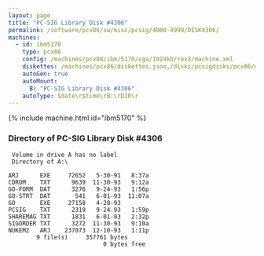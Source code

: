 ```yaml
---
layout: page
title: "PC-SIG Library Disk #4306"
permalink: /software/pcx86/sw/misc/pcsig/4000-4999/DISK4306/
machines:
  - id: ibm5170
    type: pcx86
    config: /machines/pcx86/ibm/5170/cga/1024kb/rev3/machine.xml
    diskettes: /machines/pcx86/diskettes.json,/disks/pcsigdisks/pcx86/diskettes.json
    autoGen: true
    autoMount:
      B: "PC-SIG Library Disk #4306"
    autoType: $date\r$time\rB:\rDIR\r
---
```


{% include machine.html id="ibm5170" %}

### Directory of PC-SIG Library Disk #4306

     Volume in drive A has no label
     Directory of A:\

    ARJ      EXE     72652   5-30-91   8:37a
    CDROM    TXT      9639  11-30-93   9:12a
    GO-FORM  DAT      3276   9-24-93   1:56p
    GO-STRT  DAT       541   6-01-93  11:07a
    GO       EXE     27158   4-28-93
    PCSIG    TXT      2319   9-24-93   1:59p
    SHAREMAG TXT      1831   6-01-93   2:32p
    SIGORDER TXT      3272  11-30-93   9:10a
    NUKEM2   ARJ    237073  12-10-93   1:11p
            9 file(s)     357761 bytes
                               0 bytes free
